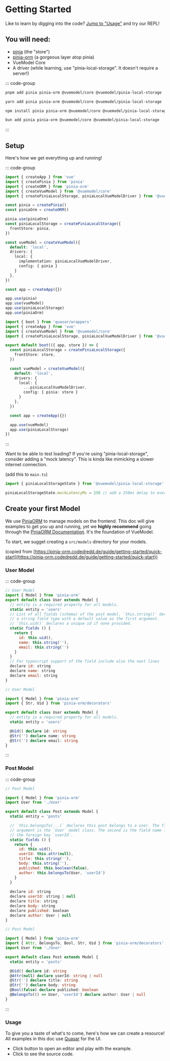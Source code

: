<script setup>
import BasicExampleRaw from './examples/BasicExample.vue?raw'
import BasicExample from './examples/BasicExample.vue'
import { mdiAlphaRBox, mdiCodeTags } from '@quasar/extras/mdi-v7'
</script>

# Getting Started
Like to learn by digging into the code? [Jump to "Usage"](#usage) and try our REPL!

## You will need:
- [pinia](https://pinia.vuejs.org/getting-started.html) (the "store")
- [pinia-orm](https://pinia-orm.codedredd.de/) (a gorgeous layer atop pinia)
- VueModel Core
- A driver (while learning, use "pinia-local-storage". It doesn't require a server!)

::: code-group

```sh [pnpm]
pnpm add pinia pinia-orm @vuemodel/core @vuemodel/pinia-local-storage
```

```sh [yarn]
yarn add pinia pinia-orm @vuemodel/core @vuemodel/pinia-local-storage
```

```sh [npm]
npm install pinia pinia-orm @vuemodel/core @vuemodel/pinia-local-storage
```

```sh [bun]
bun add pinia pinia-orm @vuemodel/core @vuemodel/pinia-local-storage
```

:::

## Setup
Here's how we get everything up and running!

::: code-group

```ts [main.js]
import { createApp } from 'vue'
import { createPinia } from 'pinia'
import { createORM } from 'pinia-orm'
import { createVueModel } from '@vuemodel/core'
import { createPiniaLocalStorage, piniaLocalVueModelDriver } from '@vuemodel/pinia-local-storage'

const pinia = createPinia()
const piniaOrm = createORM()

pinia.use(piniaOrm)
const piniaLocalStorage = createPiniaLocalStorage({
  frontStore: pinia,
})

const vueModel = createVueModel({
  default: 'local',
  drivers: {
    local: {
      implementation: piniaLocalVueModelDriver,
      config: { pinia }
    }
  },
})

const app = createApp({})

app.use(pinia)
app.use(vueModel)
app.use(piniaLocalStorage)
app.use(piniaOrm)
```

```ts [vue-model.ts (Quasar boot file)]
import { boot } from 'quasar/wrappers'
import { createApp } from 'vue'
import { createVueModel } from '@vuemodel/core'
import { createPiniaLocalStorage, piniaLocalVueModelDriver } from '@vuemodel/pinia-local-storage'

export default boot(({ app, store }) => {
  const piniaLocalStorage = createPiniaLocalStorage({
    frontStore: store,
  })

  const vueModel = createVueModel({
    default: 'local',
    drivers: {
      local: {
        ...piniaLocalVueModelDriver,
        config: { pinia: store }
      }
    },
  })

  const app = createApp({})

  app.use(vueModel)
  app.use(piniaLocalStorage)
})

```

:::

Want to be able to test loading? If you're using "pinia-local-storage", consider adding a "mock latency". This is kinda like mimicking a slower internet connection.

(add this to `main.ts`)
```ts
import { piniaLocalStorageState } from '@vuemodel/pinia-local-storage'

piniaLocalStorageState.mockLatencyMs = 250 // add a 250ms delay to every request
```

## Create your first Model
We use [PiniaORM](https://pinia-orm.codedredd.de/) to manage models on the frontend. This doc will give examples to get you up and running, yet we **highly recommend** going through the [PiniaORM Documentation](https://pinia-orm.codedredd.de/). It's the foundation of VueModel.

To start, we sugget creating a `src/models` directory for your models.

(copied from [https://pinia-orm.codedredd.de/guide/getting-started/quick-start](https://pinia-orm.codedredd.de/guide/getting-started/quick-start))

### User Model

::: code-group

```js [src/models/User.js]
// User Model
import { Model } from 'pinia-orm'
export default class User extends Model {
  // entity is a required property for all models.
  static entity = 'users'
  // List of all fields (schema) of the post model. `this.string()` declares
  // a string field type with a default value as the first argument.
  // `this.uid()` declares a unique id if none provided.
  static fields () {
    return {
      id: this.uid(),
      name: this.string(''),
      email: this.string('')
    }
  }
  // For typescript support of the field include also the next lines
  declare id: string
  declare name: string
  declare email: string
}
```

```ts [src/models/User.ts]
// User Model

import { Model } from 'pinia-orm'
import { Str, Uid } from 'pinia-orm/decorators'

export default class User extends Model {
  // entity is a required property for all models.
  static entity = 'users'

  @Uid() declare id: string
  @Str('') declare name: string
  @Str('') declare email: string
}
```

:::

### Post Model

::: code-group

```js [src/models/Post.js]
// Post Model

import { Model } from 'pinia-orm'
import User from './User'

export default class Post extends Model {
  static entity = 'posts'

  // `this.belongsTo(...)` declares this post belongs to a user. The first
  // argument is the `User` model class. The second is the field name for
  // the foreign key `userId`.
  static fields () {
    return {
      id: this.uid(),
      userId: this.attr(null),
      title: this.string(''),
      body: this.string(''),
      published: this.boolean(false),
      author: this.belongsTo(User, 'userId')
    }
  }
  
  declare id: string
  declare userId: string | null
  declare title: string
  declare body: string
  declare published: boolean
  declare author: User | null
}
```

```ts [src/models/Post.ts]
// Post Model

import { Model } from 'pinia-orm'
import { Attr, BelongsTo, Bool, Str, Uid } from 'pinia-orm/decorators'
import User from './User'

export default class Post extends Model {
  static entity = 'posts'

  @Uid() declare id: string
  @Attr(null) declare userId: string | null
  @Str('') declare title: string
  @Str('') declare body: string
  @Bool(false) declare published: boolean
  @BelongsTo(() => User, 'userId') declare author: User | null
}
```

:::

### Usage
To give you a taste of what's to come, here's how we can create a resource! All examples in this doc use [Quasar](https://quasar.dev/) for the UI.

- Click <q-btn size="sm" :icon="mdiAlphaRBox" flat round /> button to open an editor and play with the example.
- Click <q-btn size="sm" :icon="mdiCodeTags" flat round /> to see the source code.

<ExamplePanel
  title="Basic Example"
  :content="BasicExampleRaw"
  :exampleComponent="BasicExample"
/>